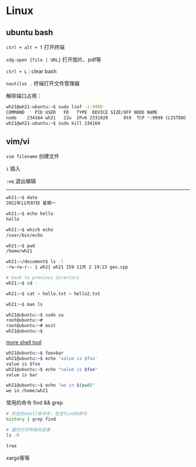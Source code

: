 # Linux

## ubuntu bash

`ctrl + alt + T` 打开终端

`xdg-open {file | URL}` 打开图片、pdf等

`ctrl + L` : clear bash

`nautilus .` 终端打开文件管理器

解除端口占用：

```bash
wh21@wh21-ubuntu:~$ sudo lsof -i:9999
COMMAND    PID USER   FD   TYPE  DEVICE SIZE/OFF NODE NAME
node    234164 wh21   22u  IPv6 2331020      0t0  TCP *:9999 (LISTEN)
wh21@wh21-ubuntu:~$ sudo kill 234164
```

## vim/vi

`vim filename` 创建文件

`i` 插入

`:wq` 退出编辑

---

```bash
wh21:~$ date
2022年11月07日 星期一 

wh21:~$ echo hello
hello

wh21:~$ which echo
/user/bin/echo

wh21:~$ pwd
/home/wh21

wh21:~/document$ ls -l
-rw-rw-r-- 1 wh21 wh21 159 11月 2 19:23 geo.cpp

# back to previous directory
wh21:~$ cd -

wh21:~$ cat < hello.txt > hello2.txt

wh21:~$ man ls

wh21@ubuntu:~$ sudo su
root@ubuntu:~# 
root@ubuntu:~# exit
wh21@ubuntu:~$
```
[more shell tool](https://missing.csail.mit.edu/2020/shell-tools/)

```bash
wh21@ubuntu:~$ foo=bar
wh21@ubuntu:~$ echo 'value is $foo'
value is $foo
wh21@ubuntu:~$ echo "value is $foo"
value is bar

wh21@ubuntu:~$ echo "we in $(pwd)"
we in /home/wh21

```

常用的命令 find && grep

```bash
# 历史的shell命令中，包含find的命令
history | grep find

# 遍历打印所有的目录
ls -R

tree
```

xargs等等